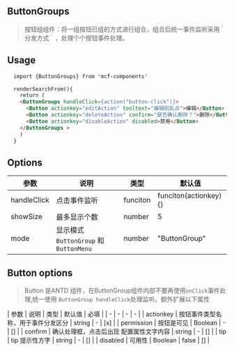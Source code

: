 ## ButtonGroups
> 按钮组组件：将一组按钮已组的方式进行组合，组合后统一事件监听采用｀分发方式｀，处理个个按钮事件处理。
## Usage
>
```html
  import {ButtonGroups} from 'mcf-components'

  renderSearchFrom(){
    return (
    <ButtonGroups handleClick={action('button-click')}>
      <Button actionkey="editAction" tooltext="编辑别乱点">编辑</Button>
      <Button actionkey="deleteAction" confirm="是否确认删除？">删除</Button>
      <Button actionkey="disableAction" disabled>禁用</Button>
    </ButtonGroups >
    )
  }
```


## Options

| 参数 | 说明 | 类型 | 默认值 |
| - | - | - | - |
| handleClick | 点击事件监听 | funciton | funciton(actionkey){} |
| showSize | 最多显示个数 | number | 5 |
| mode | 显示模式 `ButtonGroup` 和 `ButtonMenu`  | number | "ButtonGroup" |

## Button options
> Button 是ANTD 组件，在ButtonGroup组件内部不要再使用`onClick`事件处理,统一使用 `ButtonGroup handleClick`处理监听。额外扩展以下属性

| 参数 | 说明 | 类型 | 默认值 | 必填 |
| - | - | - | - |
| actionkey | 按钮事件类型名称，用于事件分发区分 | string | - | [x] |
| permission | 按钮是可见 | Boolean | - | [] |
| confirm | 确认处理框，点击后出现 配置属性文字内容 | string | - | [] |
| tip | tip 提示性方字 | string | - | [] |
| disabled | 可用性 | Boolean | false | [] |
